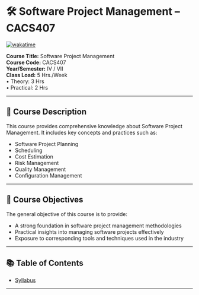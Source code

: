 # 🛠️ Software Project Management – CACS407

[![wakatime](https://wakatime.com/badge/user/d843d77e-df9e-4be5-a842-ed311ba05a54/project/1936aa2f-d130-4c19-aa99-03aba0282b74.svg)](https://wakatime.com/badge/user/d843d77e-df9e-4be5-a842-ed311ba05a54/project/1936aa2f-d130-4c19-aa99-03aba0282b74)

**Course Title:** Software Project Management  
**Course Code:** CACS407  
**Year/Semester:** IV / VII  
**Class Load:** 5 Hrs./Week  
• Theory: 3 Hrs  
• Practical: 2 Hrs

---

## 📖 Course Description

This course provides comprehensive knowledge about Software Project Management. It includes key concepts and practices such as:

- Software Project Planning  
- Scheduling  
- Cost Estimation  
- Risk Management  
- Quality Management  
- Configuration Management

---

## 🎯 Course Objectives

The general objective of this course is to provide:

- A strong foundation in software project management methodologies  
- Practical insights into managing software projects effectively  
- Exposure to corresponding tools and techniques used in the industry

---

## 📚 Table of Contents

- [Syllabus](./syllabus.md)

---
